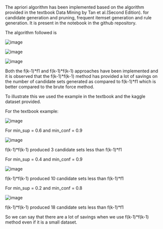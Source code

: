 The apriori algorithm has been implemented based on the algorithm provided in the textbook Data Mining by Tan et al.(Second Edition). for candidate generation and pruning, frequent itemset generation and rule generation. It is present in the notebook in the github repository.

The algorithm followed is

![image](https://user-images.githubusercontent.com/34400175/209585620-bfd8b9cc-a2b3-406b-8c85-327e50980e66.png)

![image](https://user-images.githubusercontent.com/34400175/209585624-33291164-7b5b-48ac-b900-05b77d8c0ba6.png)

![image](https://user-images.githubusercontent.com/34400175/209585626-9d12a101-7bf4-42dd-b600-7bd88e5a0fbb.png)

Both the f(k-1)*f1 and f(k-1)*f(k-1) approaches have been implemented and it is observed that the f(k-1)*f(k-1) method has provided a lot of savings on the number of candidate sets generated as compared to f(k-1)*f1 which is better compared to the brute force method.

To illustrate this we used the example in the textbook and the kaggle dataset provided.

For the textbook example:

![image](https://user-images.githubusercontent.com/34400175/209585631-d6aa6e46-7e1b-4e4a-9e00-965057f38974.png)

For min_sup = 0.6 and min_conf = 0.9

![image](https://user-images.githubusercontent.com/34400175/209585636-1177a05c-8872-41d1-920b-a9bfadd5e8f5.png)

f(k-1)*f(k-1) produced 3 candidate sets less than f(k-1)*f1

For min_sup = 0.4 and min_conf = 0.9

![image](https://user-images.githubusercontent.com/34400175/209585672-ea9bce25-25e5-4265-8ed8-c13afd5b0bb3.png)

f(k-1)*f(k-1) produced 10 candidate sets less than f(k-1)*f1

For min_sup = 0.2 and min_conf = 0.8

![image](https://user-images.githubusercontent.com/34400175/209585677-96c8b522-f1d2-4b3c-8f05-b15e859b65c6.png)

f(k-1)*f(k-1) produced 18 candidate sets less than f(k-1)*f1

So we can say that there are a lot of savings when we use f(k-1)*f(k-1) method even if it is a small dataset. 
